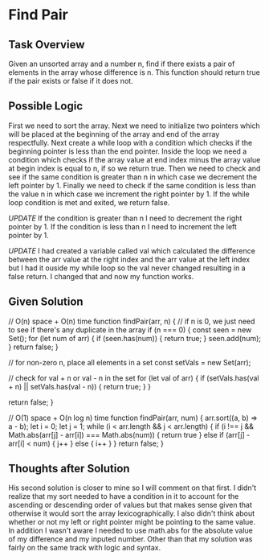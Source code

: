 # Find Pair

## Task Overview
Given an unsorted array and a number n, find if there exists a pair of elements in the array whose difference is n. This function should return true if the pair exists or false if it does not.

## Possible Logic
First we need to sort the array. Next we need to initialize two pointers which will be placed at the beginning of the array and end of the array respectfully. Next create a while loop with a condition which checks if the beginning pointer is less than the end pointer. Inside the loop we need a condition which checks if the array value at end index minus the array value at begin index is equal to n, if so we return true. Then we need to check and see if the same condition is greater than n in which case we decrement the left pointer by 1. Finally we need to check if the same condition is less than the value n in which case we increment the right pointer by 1. If the while loop condition is met and exited, we return false.

*UPDATE* If the condition is greater than n I need to decrement the right pointer by 1. If the condition is less than n I need to increment the left pointer by 1.

*UPDATE* I had created a variable called val which calculated the difference between the arr value at the right index and the arr value at the left index but I had it ouside my while loop so the val never changed resulting in a false return. I changed that and now my function works.

## Given Solution

// O(n) space + O(n) time
function findPair(arr, n) {
  // if n is 0, we just need to see if there's any duplicate in the array
  if (n === 0) {
    const seen = new Set();
    for (let num of arr) {
      if (seen.has(num)) {
        return true;
      }
      seen.add(num);
    }
    return false;
  }
 
  // for non-zero n, place all elements in a set
  const setVals = new Set(arr);
 
  // check for val + n or val - n in the set
  for (let val of arr) {
    if (setVals.has(val + n) || setVals.has(val - n)) {
      return true;
    }
  }
 
  return false;
}
 
// O(1) space + O(n log n) time
function findPair(arr, num) {
  arr.sort((a, b) => a - b);
  let i = 0;
  let j = 1;
  while (i < arr.length && j < arr.length) {
    if (i !== j && Math.abs(arr[j] - arr[i]) === Math.abs(num)) {
      return true
    } else if (arr[j] - arr[i] < num) {
      j++
    } else {
      i++
    }
  }
  return false;
}

## Thoughts after Solution
His second solution is closer to mine so I will comment on that first. I didn't realize that my sort needed to have a condition in it to account for the ascending or descending order of values but that makes sense given that otherwise it would sort the array lexicographically. I also didn't think about whether or not my left or right pointer might be pointing to the same value. In addition I wasn't aware I needed to use math.abs for the absolute value of my difference and my inputed number. Other than that my solution was fairly on the same track with logic and syntax.

